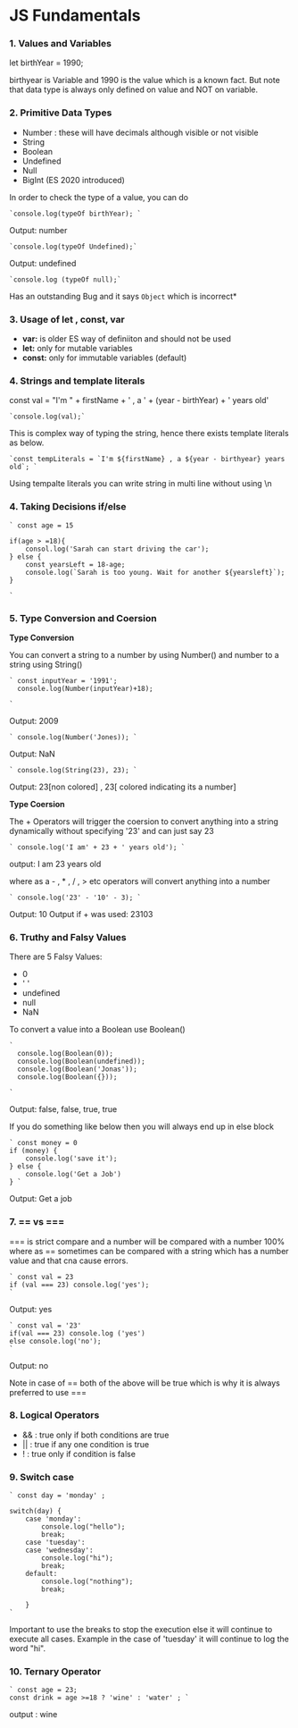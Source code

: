 # JS Fundamentals 

### 1. Values and Variables
let birthYear = 1990;

birthyear is Variable and 1990 is the value which is a known fact. But note that data type is always only defined on value and NOT on variable. 

### 2. Primitive Data Types

* Number : these will have decimals although visible or not visible
* String
* Boolean
* Undefined
* Null
* BigInt (ES 2020 introduced)

In order to check the type of a value, you can do

    `console.log(typeOf birthYear); `

Output: number

    `console.log(typeOf Undefined);`

Output: undefined

    `console.log (typeOf null);`

Has an outstanding Bug and it says `Object` which is incorrect*

### 3. Usage of let , const, var

* **var:** is older ES way of definiiton and should not be used
* **let:** only for mutable variables
* **const:** only for immutable variables (default)

### 4. Strings and template literals
const val = "I'm " + firstName + ' , a ' + (year - birthYear) + ' years old'

    `console.log(val);`

This is complex way of typing the string, hence there exists template literals as below.

    `const tempLiterals = `I'm ${firstName} , a ${year - birthyear} years old`; `

Using tempalte literals you can write string in multi line without using \n

### 4. Taking Decisions if/else

    ` const age = 15

    if(age > =18){
        consol.log('Sarah can start driving the car');
    } else {
        const yearsLeft = 18-age;
        console.log(`Sarah is too young. Wait for another ${yearsleft}`);
    }

    `

### 5. Type Conversion and Coersion
**Type Conversion** 

You can convert a string to a number by using Number() and number to a string using String()

    ` const inputYear = '1991';
      console.log(Number(inputYear)+18);

    `
Output: 2009

    ` console.log(Number('Jones)); `

Output: NaN 

    ` console.log(String(23), 23); `

Output: 23[non colored] , 23[ colored indicating its a number]

**Type Coersion** 

The + Operators will trigger the coersion to convert anything into a string dynamically without specifying '23' and can just say 23

    ` console.log('I am' + 23 + ' years old'); `

output: I am 23 years old

where as a - , * , / , > etc operators will convert anything into a number

    ` console.log('23' - '10' - 3); `

Output: 10
Output if + was used: 23103

### 6. Truthy and Falsy Values

There are 5 Falsy Values:
* 0
* ' '
* undefined
* null
* NaN

To convert a value into a Boolean use Boolean()

    ` 
      console.log(Boolean(0));
      console.log(Boolean(undefined));
      console.log(Boolean('Jonas'));
      console.log(Boolean({}));
    
    `

Output: false, false, true, true

If you do something like below then you will always end up in else block

    ` const money = 0
    if (money) {
        console.log('save it');
    } else {
        console.log('Get a Job')
    } `

Output: Get a job

### 7. == vs ===

=== is strict compare and a number will be compared with a number 100% where as == sometimes can be compared with a string which has a number value and that cna cause errors. 

    ` const val = 23
    if (val === 23) console.log('yes');
    ` 
Output: yes 

    ` const val = '23' 
    if(val === 23) console.log ('yes')
    else console.log('no');
    `
Output: no

Note in case of == both of the above will be true which is why it is always preferred to use ===

### 8. Logical Operators

* && : true only if both conditions are true
* || : true if any one condition is true
* ! : true only if condition is false

### 9. Switch case

    ` const day = 'monday' ;

    switch(day) {
        case 'monday':
            console.log("hello");
            break;
        case 'tuesday':
        case 'wednesday':
            console.log("hi");
            break;
        default:
            console.log("nothing");
            break;
        
        }
    `

Important to use the breaks to stop the execution else it will continue to execute all cases. 
Example in the case of 'tuesday' it will continue to log the word "hi".

### 10. Ternary Operator

    ` const age = 23; 
    const drink = age >=18 ? 'wine' : 'water' ; `

output : wine






















